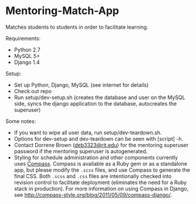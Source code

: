 Mentoring-Match-App
===================

Matches students to students in order to facilitate learning.

Requirements:
- Python 2.7
- MySQL 5+
- Django 1.4

Setup:
- Set up Python, Django, MySQL (see internet for details)
- Check out repo
- Run setup/dev-setup.sh (creates the database and user on the MySQL side, syncs the django application to the database, autocreates the superuser)

Some notes:
- If you want to wipe all user data, run setup/dev-teardown.sh.
- Options for dev-setup and dev-teardown can be seen with [script] -h.
- Contact Dorrene Brown (deb3323@rit.edu) for the mentoring superuser password if the mentoring superuser is autogenerated.
- Styling for schedule administration and other components currently uses
  [Compass](http://compass-style.org/).  Compass is available as a Ruby gem or
  as a standalone app, but please modify the `.scss` files, and use Compass to
  generate the final CSS.  Both `.scss` and `.css` files are intentionally
  checked into revision control to facilitate deployment (eliminates the need
  for a Ruby stack in production). For more information on using Compass in
  Django, see <http://compass-style.org/blog/2011/05/09/compass-django/>.
